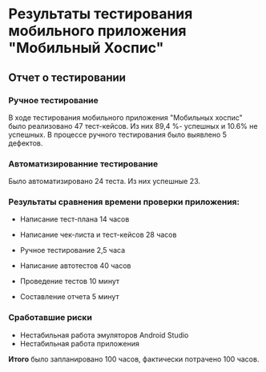 # Результаты тестирования мобильного приложения "Мобильный Хоспис"

## Отчет о тестировании

### Ручное тестирование

В ходе тестирования мобильного приложения "Мобильных хоспис" было реализовано 47 тест-кейсов. Из них 89,4 %- успешных и 10.6% не успешных. В процессе ручного тестирования было выявлено 5 дефектов.

### Автоматизированние тестирование

Было автоматизировано 24 теста. Из них успешные 23.

### Результаты сравнения времени проверки приложения:

- Написание тест-плана 14 часов
- Написание чек-листа и тест-кейсов 28 часов
- Ручное тестирование 2,5 часа

- Написание автотестов 40 часов
- Проведение тестов 10 минут
- Составление отчета 5 минут

### Сработавшие риски

- Нестабильная работа эмуляторов Android Studio
- Нестабильная работа приложения

**Итого** было запланировано 100 часов, фактически потрачено 100 часов.
